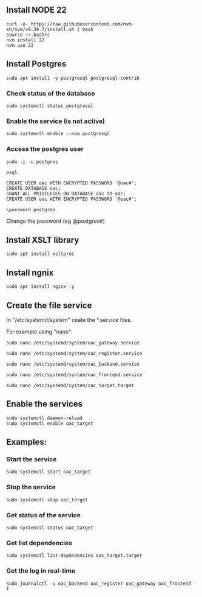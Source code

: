 ## Install NODE 22
```
curl -o- https://raw.githubusercontent.com/nvm-sh/nvm/v0.39.7/install.sh | bash
source ~/.bashrc
nvm install 22
nvm use 22
```

## Install Postgres
```
sudo apt install -y postgresql postgresql-contrib
```

### Check status of the database
```
sudo systemctl status postgresql
```

### Enable the service (is not active)
```
sudo systemctl enable --now postgresql
```

### Access the postgres user
```
sudo -i -u postgres

psql

CREATE USER oac WITH ENCRYPTED PASSWORD '@oac#';
CREATE DATABASE oac;
GRANT ALL PRIVILEGES ON DATABASE oac TO oac;
CREATE USER oac WITH ENCRYPTED PASSWORD '@oac#';

\password postgres
```

Change the password (eg @postgres#)

## Install XSLT library
```
sudo apt install xsltproc
```

## Install ngnix
```
sudo apt install nginx -y
```

## Create the file service

In "/etc/systemd/system" ceate the *.service files.

For example using "nano":

```
sudo nano /etc/systemd/system/oac_gateway.service

sudo nano /etc/systemd/system/oac_register.service

sudo nano /etc/systemd/system/oac_backend.service

sudo nano /etc/systemd/system/oac_frontend.service

sudo nano /etc/systemd/system/oac_target.target
```

## Enable the services
```
sudo systemctl daemon-reload
sudo systemctl enable oac_target
```

## Examples:

### Start the service
```
sudo systemctl start oac_target
```

### Stop the service
```
sudo systemctl stop oac_target
```

### Get status of the service
```
sudo systemctl status oac_target
```

### Get list dependencies
```
sudo systemctl list-dependencies oac_target.target
```

### Get the log in real-time
```
sudo journalctl -u oac_backend oac_register oac_gateway oac_frontend -f
```


